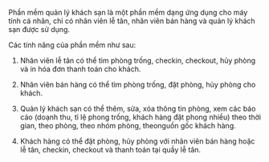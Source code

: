 Phần mềm quản lý khách sạn là một phần mềm dạng ứng dụng cho máy tính cá nhân, chỉ có nhân viên lễ tân, nhân viên bán hàng và quản lý khách sạn được sử dụng.

Các tính năng của phần mềm như sau:

  1. Nhân viên lễ tân có thể tìm phòng trống, checkin, checkout, hủy phòng và in hóa đơn thanh toán cho khách.
  
  2. Nhân viên bán hàng có thể tìm phòng trống, đặt phòng, hủy phòng cho khách.
  
  3. Quản lý khách sạn có thể thêm, sửa, xóa thông tin phòng, xem các báo cáo (doạnh thu, tỉ lệ phong trống, khách hàng đặt phong nhiều) theo thời gian, theo phòng, theo nhóm phòng, theonguồn gốc khách hàng.
  
  4. Khách hàng có thể đặt phòng, hủy phòng với nhân viên bán hàng hoặc lễ tân, checkin, checkout và thanh toán tại quầy lễ tân.

